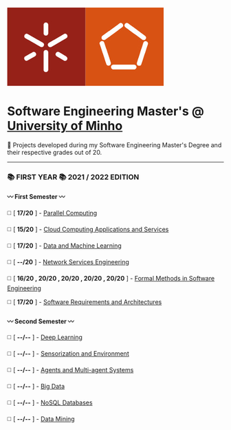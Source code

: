 ![alt text](https://github.com/L-Pinto/UMinho-LEI/blob/main/UM_logo.jpg)

# Software Engineering Master's @ [University of Minho](https://www.uminho.pt/EN/)
   :large_orange_diamond: Projects developed during my Software Engineering Master's Degree and their respective grades out of 20.

***

### :books: FIRST YEAR :books:	      2021 / 2022 EDITION

#### :wavy_dash: First Semester :wavy_dash:
:white_medium_square: [ **17/20** ] - [Parallel Computing](https://github.com/L-Pinto/UMinho-MEI/tree/main/I/CP)

:white_medium_square: [ **15/20** ] - [Cloud Computing Applications and Services](https://github.com/L-Pinto/UMinho-MEI/tree/main/I/ASCN)

:white_medium_square: [ **17/20** ] - [Data and Machine Learning](https://github.com/L-Pinto/UMinho-MEI/tree/main/I/DAA)

:white_medium_square: [ **--/20** ] - [Network Services Engineering](https://github.com/L-Pinto/UMinho-MEI/tree/main/I/ESR)

:white_medium_square: [ **16/20 , 20/20 , 20/20 , 20/20 , 20/20** ] - [Formal Methods in Software Engineering](https://github.com/L-Pinto/UMinho-MEI/tree/main/I/MFES)

:white_medium_square: [ **17/20** ] - [Software Requirements and Architectures](https://github.com/L-Pinto/UMinho-MEI/tree/main/I/RAS)

#### :wavy_dash: Second Semester :wavy_dash:
:white_medium_square: [ **--/--** ] - [Deep Learning](https://github.com/L-Pinto/UMinho-MEI/tree/main/II/DL)

:white_medium_square: [ **--/--** ] - [Sensorization and Environment](https://github.com/L-Pinto/UMinho-MEI/tree/main/II/S&A)

:white_medium_square: [ **--/--** ] - [Agents and Multi-agent Systems](https://github.com/L-Pinto/UMinho-MEI/tree/main/II/SMA)

:white_medium_square: [ **--/--** ] - [Big Data](https://github.com/L-Pinto/UMinho-MEI/tree/main/II/BD)

:white_medium_square: [ **--/--** ] - [NoSQL Databases](https://github.com/L-Pinto/UMinho-MEI/tree/main/II/BDN)

:white_medium_square: [ **--/--** ] - [Data Mining](https://github.com/L-Pinto/UMinho-MEI/tree/main/II/DM)
